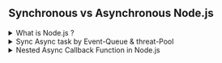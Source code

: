## Synchronous vs Asynchronous Node.js

<details>
    <summary>What is Node.js ?</summary>
<p>

- Single-threaded, Non-blocking, Asynchronous JavaScript Runtime

<a target="_blank" href="https://www.geeksforgeeks.org/node-js-event-loop/">
    <img  src="image/nodejs1.png" width=500 alt="Node.js Image 1">
</a>
</p>
</details>

<details>
    <summary>Sync Async task by Event-Queue & threat-Pool</summary>
<p>

- <a href="https://github.com/ShahariarRahman/javascript-for-backend-development/blob/main/synchronous%20vs%20asynchronous%20Node.js/code/SyncAsync.js">
    Code
   </a>
  </p>

</details>

<details>
    <summary>Nested Async Callback Function in Node.js</summary>
<p>

- <a href="https://github.com/ShahariarRahman/javascript-for-backend-development/blob/main/synchronous%20vs%20asynchronous%20Node.js/code/nestedAsyncCallback.js">
    Code
   </a>
  </p>

</details>
